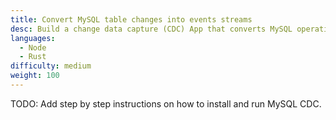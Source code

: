 ```yaml
---
title: Convert MySQL table changes into events streams
desc: Build a change data capture (CDC) App that converts MySQL operations into events and dispatch through a Fluvio data stream.
languages:
  - Node
  - Rust
difficulty: medium
weight: 100
---
```


TODO:  Add step by step instructions on how to install and run MySQL CDC.